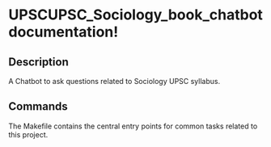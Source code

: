 # UPSCUPSC_Sociology_book_chatbot documentation!

## Description

A Chatbot to ask questions related to Sociology UPSC syllabus.

## Commands

The Makefile contains the central entry points for common tasks related to this project.

